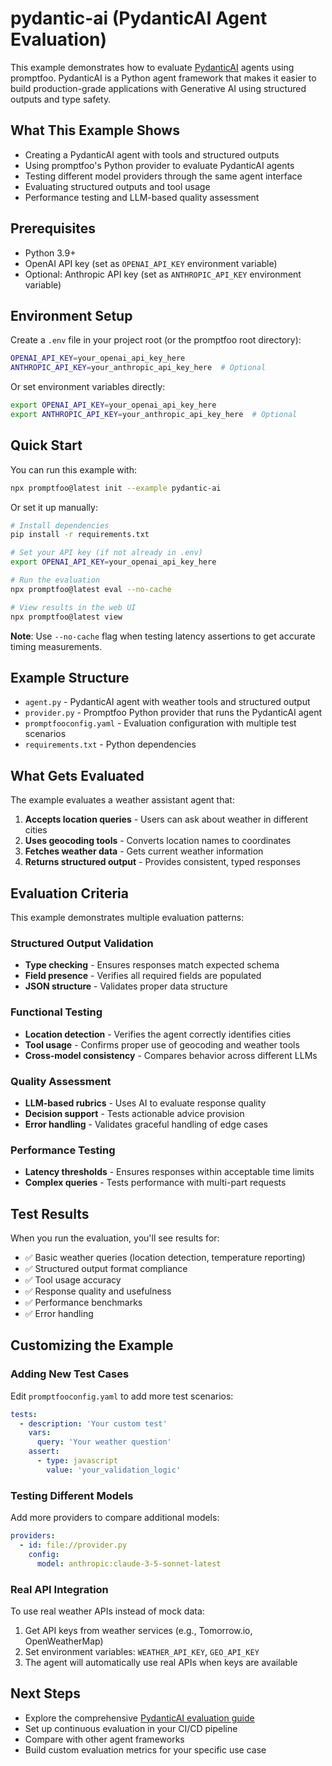 # pydantic-ai (PydanticAI Agent Evaluation)

This example demonstrates how to evaluate [PydanticAI](https://ai.pydantic.dev/) agents using promptfoo. PydanticAI is a Python agent framework that makes it easier to build production-grade applications with Generative AI using structured outputs and type safety.

## What This Example Shows

- Creating a PydanticAI agent with tools and structured outputs
- Using promptfoo's Python provider to evaluate PydanticAI agents
- Testing different model providers through the same agent interface
- Evaluating structured outputs and tool usage
- Performance testing and LLM-based quality assessment

## Prerequisites

- Python 3.9+
- OpenAI API key (set as `OPENAI_API_KEY` environment variable)
- Optional: Anthropic API key (set as `ANTHROPIC_API_KEY` environment variable)

## Environment Setup

Create a `.env` file in your project root (or the promptfoo root directory):

```bash
OPENAI_API_KEY=your_openai_api_key_here
ANTHROPIC_API_KEY=your_anthropic_api_key_here  # Optional
```

Or set environment variables directly:

```bash
export OPENAI_API_KEY=your_openai_api_key_here
export ANTHROPIC_API_KEY=your_anthropic_api_key_here  # Optional
```

## Quick Start

You can run this example with:

```bash
npx promptfoo@latest init --example pydantic-ai
```

Or set it up manually:

```bash
# Install dependencies
pip install -r requirements.txt

# Set your API key (if not already in .env)
export OPENAI_API_KEY=your_openai_api_key_here

# Run the evaluation
npx promptfoo@latest eval --no-cache

# View results in the web UI
npx promptfoo@latest view
```

**Note**: Use `--no-cache` flag when testing latency assertions to get accurate timing measurements.

## Example Structure

- `agent.py` - PydanticAI agent with weather tools and structured output
- `provider.py` - Promptfoo Python provider that runs the PydanticAI agent
- `promptfooconfig.yaml` - Evaluation configuration with multiple test scenarios
- `requirements.txt` - Python dependencies

## What Gets Evaluated

The example evaluates a weather assistant agent that:

1. **Accepts location queries** - Users can ask about weather in different cities
2. **Uses geocoding tools** - Converts location names to coordinates
3. **Fetches weather data** - Gets current weather information
4. **Returns structured output** - Provides consistent, typed responses

## Evaluation Criteria

This example demonstrates multiple evaluation patterns:

### Structured Output Validation

- **Type checking** - Ensures responses match expected schema
- **Field presence** - Verifies all required fields are populated
- **JSON structure** - Validates proper data structure

### Functional Testing

- **Location detection** - Verifies the agent correctly identifies cities
- **Tool usage** - Confirms proper use of geocoding and weather tools
- **Cross-model consistency** - Compares behavior across different LLMs

### Quality Assessment

- **LLM-based rubrics** - Uses AI to evaluate response quality
- **Decision support** - Tests actionable advice provision
- **Error handling** - Validates graceful handling of edge cases

### Performance Testing

- **Latency thresholds** - Ensures responses within acceptable time limits
- **Complex queries** - Tests performance with multi-part requests

## Test Results

When you run the evaluation, you'll see results for:

- ✅ Basic weather queries (location detection, temperature reporting)
- ✅ Structured output format compliance
- ✅ Tool usage accuracy
- ✅ Response quality and usefulness
- ✅ Performance benchmarks
- ✅ Error handling

## Customizing the Example

### Adding New Test Cases

Edit `promptfooconfig.yaml` to add more test scenarios:

```yaml
tests:
  - description: 'Your custom test'
    vars:
      query: 'Your weather question'
    assert:
      - type: javascript
        value: 'your_validation_logic'
```

### Testing Different Models

Add more providers to compare additional models:

```yaml
providers:
  - id: file://provider.py
    config:
      model: anthropic:claude-3-5-sonnet-latest
```

### Real API Integration

To use real weather APIs instead of mock data:

1. Get API keys from weather services (e.g., Tomorrow.io, OpenWeatherMap)
2. Set environment variables: `WEATHER_API_KEY`, `GEO_API_KEY`
3. The agent will automatically use real APIs when keys are available

## Next Steps

- Explore the comprehensive [PydanticAI evaluation guide](../../site/docs/guides/pydantic-ai-evaluation.md)
- Set up continuous evaluation in your CI/CD pipeline
- Compare with other agent frameworks
- Build custom evaluation metrics for your specific use case
